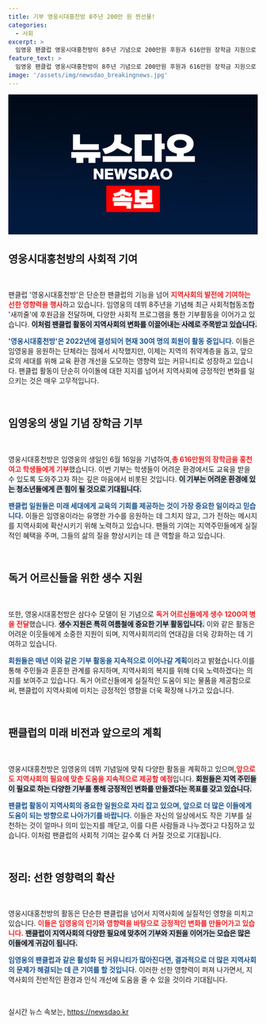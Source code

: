 ```yaml
---
title: 기부 영웅시대홍천방 8주년 200만 원 찐선물!
categories:
  - 사회
excerpt: >
  임영웅 팬클럽 영웅시대홍천방이 8주년 기념으로 200만원 후원과 616만원 장학금 지원으로 지역사회를 훈훈하게 만들고 있습니다. 독거 어르신들에게는 생수 1200여병도 전달해 그 선한 영향력이 주목받고 있습니다.
feature_text: >
  임영웅 팬클럽 영웅시대홍천방이 8주년 기념으로 200만원 후원과 616만원 장학금 지원으로 지역사회를 훈훈하게 만들고 있습니다. 독거 어르신들에게는 생수 1200여병도 전달해 그 선한 영향력이 주목받고 있습니다.
image: '/assets/img/newsdao_breakingnews.jpg'
---
```


<p><img src="/assets/img/newsdao_breakingnews.jpg" alt="flaretime 속보" /></p>

<h2 data-ke-size="size26">영웅시대홍천방의 사회적 기여</h2>

<p data-ke-size="size16">&nbsp;</p>

<p>팬클럽 '영웅시대홍천방'은 단순한 팬클럽의 기능을 넘어 <b><span style="color: #ee2323;">지역사회의 발전에 기여하는 선한 영향력을 행사</span></b>하고 있습니다. 임영웅의 데뷔 8주년을 기념해 최근 사회적협동조합 '새끼줄'에 후원금을 전달하며, 다양한 사회적 프로그램을 통한 기부활동을 이어가고 있습니다. <b><span style="background-color: #21538527;">이처럼 팬클럽 활동이 지역사회의 변화를 이끌어내는 사례로 주목받고 있습니다.</span></b></p>

<p><b><span style="color: #1a5490;">'영웅시대홍천방'은 2022년에 결성되어 현재 30여 명의 회원이 활동 중입니다.</span></b> 이들은 임영웅을 응원하는 단체라는 점에서 시작했지만, 이제는 지역의 취약계층을 돕고, 앞으로의 세대를 위해 교육 환경 개선을 도모하는 영향력 있는 커뮤니티로 성장하고 있습니다. 팬클럽 활동이 단순히 아이돌에 대한 지지를 넘어서 지역사회에 긍정적인 변화를 일으키는 것은 매우 고무적입니다.</p>

<p data-ke-size="size16">&nbsp;</p>

<h2 data-ke-size="size26">임영웅의 생일 기념 장학금 기부</h2>

<p data-ke-size="size16">&nbsp;</p>

<p>영웅시대홍천방은 임영웅의 생일인 6월 16일을 기념하여,<b><span style="color: #ee2323;">총 616만원의 장학금을 홍천여고 학생들에게 기부</span></b>했습니다. 이번 기부는 학생들이 어려운 환경에서도 교육을 받을 수 있도록 도와주고자 하는 깊은 마음에서 비롯된 것입니다. <b><span style="background-color: #21538527;">이 기부는 어려운 환경에 있는 청소년들에게 큰 힘이 될 것으로 기대됩니다.</span></b></p>

<p><b><span style="color: #1a5490;">팬클럽 일원들은 미래 세대에게 교육의 기회를 제공하는 것이 가장 중요한 일이라고 믿습니다.</span></b> 이들은 임영웅이라는 유명한 가수를 응원하는 데 그치지 않고, 그가 전하는 메시지를 지역사회에 확산시키기 위해 노력하고 있습니다. 팬들의 기여는 지역주민들에게 실질적인 혜택을 주며, 그들의 삶의 질을 향상시키는 데 큰 역할을 하고 있습니다.</p>

<p data-ke-size="size16">&nbsp;</p>

<h2 data-ke-size="size26">독거 어르신들을 위한 생수 지원</h2>

<p data-ke-size="size16">&nbsp;</p>

<p>또한, 영웅시대홍천방은 삼다수 모델이 된 기념으로 <b><span style="color: #ee2323;">독거 어르신들에게 생수 1200여 병을 전달</span></b>했습니다. <b><span style="background-color: #21538527;">생수 지원은 특히 여름철에 중요한 기부 활동입니다.</span></b> 이와 같은 활동은 어려운 이웃들에게 소중한 지원이 되며, 지역사회끼리의 연대감을 더욱 강화하는 데 기여하고 있습니다.</p>

<p><b><span style="color: #1a5490;">회원들은 매년 이와 같은 기부 활동을 지속적으로 이어나갈 계획</span></b>이라고 밝혔습니다.이를 통해 주민들과 훈훈한 관계를 유지하며, 지역사회의 복지를 위해 더욱 노력하겠다는 의지를 보여주고 있습니다. 독거 어르신들에게 실질적인 도움이 되는 물품을 제공함으로써, 팬클럽이 지역사회에 미치는 긍정적인 영향을 더욱 확장해 나가고 있습니다.</p>

<p data-ke-size="size16">&nbsp;</p>

<h2 data-ke-size="size26">팬클럽의 미래 비전과 앞으로의 계획</h2>

<p data-ke-size="size16">&nbsp;</p>

<p>영웅시대홍천방은 임영웅의 데뷔 기념일에 맞춰 다양한 활동을 계획하고 있으며,<b><span style="color: #ee2323;">앞으로도 지역사회의 필요에 맞춘 도움을 지속적으로 제공할 예정</span></b>입니다. <b><span style="background-color: #21538527;">회원들은 지역 주민들이 필요로 하는 다양한 기부를 통해 긍정적인 변화를 만들겠다는 목표를 갖고 있습니다.</span></b></p>

<p><b><span style="color: #1a5490;">팬클럽 활동이 지역사회의 중요한 일원으로 자리 잡고 있으며, 앞으로 더 많은 이들에게 도움이 되는 방향으로 나아가기를 바랍니다.</span></b> 이들은 자신의 일상에서도 작은 기부를 실천하는 것이 얼마나 의미 있는지를 깨닫고, 이를 다른 사람들과 나누겠다고 다짐하고 있습니다. 이처럼 팬클럽의 사회적 기여는 갈수록 더 커질 것으로 기대됩니다.</p>

<p data-ke-size="size16">&nbsp;</p>

<h2 data-ke-size="size26">정리: 선한 영향력의 확산</h2>

<p data-ke-size="size16">&nbsp;</p>

<p>영웅시대홍천방의 활동은 단순한 팬클럽을 넘어서 지역사회에 실질적인 영향을 미치고 있습니다. <b><span style="color: #ee2323;">이들은 임영웅의 인기와 영향력을 바탕으로 긍정적인 변화를 만들어가고 있습니다.</span></b> <b><span style="background-color: #21538527;">팬클럽이 지역사회의 다양한 필요에 맞추어 기부와 지원을 이어가는 모습은 많은 이들에게 귀감이 됩니다.</span></b></p>

<p><b><span style="color: #1a5490;">임영웅의 팬클럽과 같은 활성화 된 커뮤니티가 많아진다면, 결과적으로 더 많은 지역사회의 문제가 해결되는 데 큰 기여를 할 것입니다.</span></b> 이러한 선한 영향력이 퍼져 나가면서, 지역사회의 전반적인 환경과 인식 개선에 도움을 줄 수 있을 것이라 기대됩니다.</p>

<p data-ke-size="size16">&nbsp;</p>
실시간 뉴스 속보는, <a href="https://newsdao.kr" rel="dofollow">https://newsdao.kr</a>


